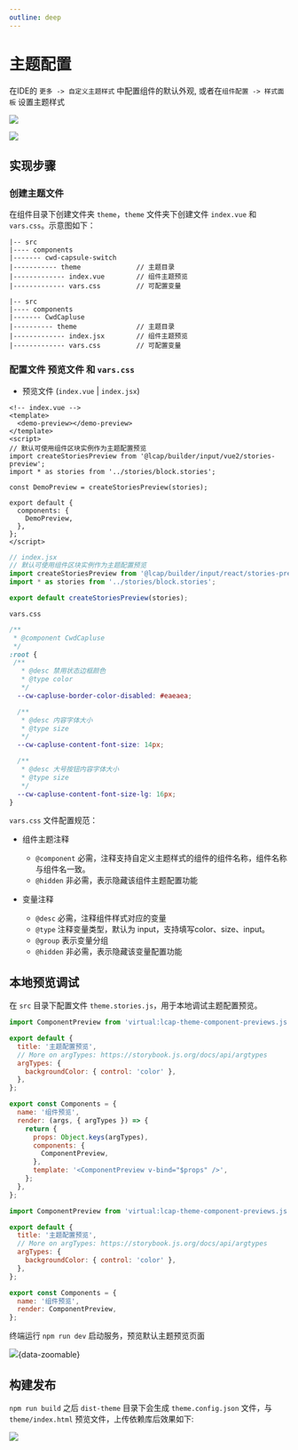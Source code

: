 ```yaml
---
outline: deep
---
```


<script setup>
import { VTCodeGroup, VTCodeGroupTab } from '../../.vitepress/components'
</script>

# 主题配置

在IDE的 `更多 -> 自定义主题样式` 中配置组件的默认外观, 或者在`组件配置 -> 样式面板` 设置主题样式

![](/images/theme1.png)

![](/images/theme2.png)

## 实现步骤

### 创建主题文件
在组件目录下创建文件夹 `theme`，`theme` 文件夹下创建文件 `index.vue` 和 `vars.css`。示意图如下：

<VTCodeGroup>
  <VTCodeGroupTab label="Vue2">

  ```
  |-- src
  |---- components
  |------- cwd-capsule-switch
  |----------- theme              // 主题目录
  |------------- index.vue        // 组件主题预览
  |------------- vars.css         // 可配置变量
  ```

  </VTCodeGroupTab>
  <VTCodeGroupTab label="React">

  ```
  |-- src
  |---- components
  |------- CwdCapluse
  |---------- theme               // 主题目录
  |------------- index.jsx        // 组件主题预览
  |------------- vars.css         // 可配置变量
  ```

  </VTCodeGroupTab>
</VTCodeGroup>

### 配置文件 预览文件 和 `vars.css`

* 预览文件 (`index.vue` | `index.jsx`) 

<VTCodeGroup>
  <VTCodeGroupTab label="Vue2">

  ```vue
  <!-- index.vue -->
  <template>
    <demo-preview></demo-preview>
  </template>
  <script>
  // 默认可使用组件区块实例作为主题配置预览
  import createStoriesPreview from '@lcap/builder/input/vue2/stories-preview';
  import * as stories from '../stories/block.stories';

  const DemoPreview = createStoriesPreview(stories);

  export default {
    components: {
      DemoPreview,
    },
  };
  </script>
  ```


  </VTCodeGroupTab>
  <VTCodeGroupTab label="React">

  ```typescript
  // index.jsx
  // 默认可使用组件区块实例作为主题配置预览
  import createStoriesPreview from '@lcap/builder/input/react/stories-preview';
  import * as stories from '../stories/block.stories';

  export default createStoriesPreview(stories);
  ```

  </VTCodeGroupTab>
</VTCodeGroup>

`vars.css`

```css
/**
 * @component CwdCapluse
 */
:root {
 /**
   * @desc 禁用状态边框颜色
   * @type color
   */
  --cw-capluse-border-color-disabled: #eaeaea;

  /**
   * @desc 内容字体大小
   * @type size
   */
  --cw-capluse-content-font-size: 14px;

  /**
   * @desc 大号按钮内容字体大小
   * @type size
   */
  --cw-capluse-content-font-size-lg: 16px;
}
```

`vars.css` 文件配置规范：

* 组件主题注释
  * `@component` 必需，注释支持自定义主题样式的组件的组件名称，组件名称与组件名一致。
  * `@hidden` 非必需，表示隐藏该组件主题配置功能

* 变量注释
  * `@desc` 必需，注释组件样式对应的变量
  * `@type` 注释变量类型，默认为 input，支持填写color、size、input。
  * `@group` 表示变量分组
  * `@hidden` 非必需，表示隐藏该变量配置功能

## 本地预览调试

在 `src` 目录下配置文件 `theme.stories.js`，用于本地调试主题配置预览。
<VTCodeGroup>
  <VTCodeGroupTab label="Vue2">

  ```javascript
  import ComponentPreview from 'virtual:lcap-theme-component-previews.js';

  export default {
    title: '主题配置预览',
    // More on argTypes: https://storybook.js.org/docs/api/argtypes
    argTypes: {
      backgroundColor: { control: 'color' },
    },
  };

  export const Components = {
    name: '组件预览',
    render: (args, { argTypes }) => {
      return {
        props: Object.keys(argTypes),
        components: {
          ComponentPreview,
        },
        template: '<ComponentPreview v-bind="$props" />',
      };
    },
  };
  ```

  </VTCodeGroupTab>
  <VTCodeGroupTab label="React">

  ```javascript
  import ComponentPreview from 'virtual:lcap-theme-component-previews.js';

  export default {
    title: '主题配置预览',
    // More on argTypes: https://storybook.js.org/docs/api/argtypes
    argTypes: {
      backgroundColor: { control: 'color' },
    },
  };

  export const Components = {
    name: '组件预览',
    render: ComponentPreview,
  };
  ```

  </VTCodeGroupTab>
</VTCodeGroup>

终端运行 `npm run dev` 启动服务，预览默认主题预览页面

![](/images/theme-preview.png){data-zoomable}

## 构建发布

`npm run build` 之后 `dist-theme` 目录下会生成 `theme.config.json` 文件，与 `theme/index.html` 预览文件，上传依赖库后效果如下:

![](/images/theme-result.gif)
